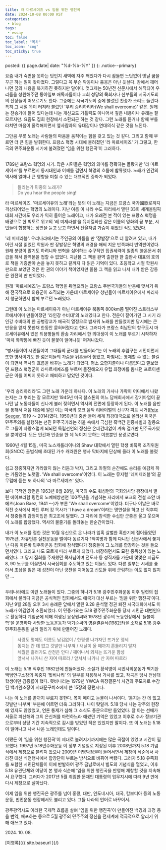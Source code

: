 ```yaml
---
title: 라 마르세이즈 vs 임을 위한 행진곡
date: 2024-10-08 00:00 KST
categories:
 - blog
tags:
 - essay
toc: false
toc_label: "목차"
toc_icon: "cog"
toc_sticky: true
---
```


posted: {{ page.date| date: "%d-%b-%Y" }}
{: .notice--primary}


요즘 내가 숙면을 못하는 탓인지 새벽에 자주 깨었다가 다시 잠들면 느닷없이 옛날 꿈을 꾸곤 하는 일이 잦아졌다. 그렇다고 꼭 무슨 악몽이나 흉몽은 아닌 듯싶다. 잠에서 깨어나면 꿈의 내용을 복기하진 못하지만 말이다. 엊그제는 50년전 신문사에서 해직되어 우리들을 성원해주던 동아일보 애독자들이나 교회 성당의 목회자나 신부들의 시국기도회의 잔상들이 떠오르기도 한다. 그중에는 시국기도회 중에 불렀던 찬송가 소리도 들린다. 특히 그 시절 목이 터져라 불렀던 '우리 승리하리라(We shall overcome)' 같은. 원래는 찬송가에 들어 있다는데 나는 개신교도 가톨릭도 아니어서 깊은 내용이나 유래는 잘 모르지만. 요즘도 집회 현장에서 소환되곤 하는 것 같다. 그런 노래를 듣거나 함께 부를라치면 마음이 울컥해지면서 옆사람과의 유대감이나 연대의식 같은 것을 느낀다.

그만큼 무릇 노래는 사람들의 마음을 움직이는 힘을 갖고 있는 것 같다. 그리고 함께 부르면 더 큰 힘을 발휘한다. 프랑스 혁명 시대에 불려졌던 '라 마르세이즈' 가 그렇고, 한국의 민주화운동 시기에 불려졌던 ‘임을 위한 행진곡’이 그러하다.

<br>
1789년 프랑스 혁명의 시기. 많은 시민들은 혁명의 의미를 정확히는 몰랐지만 '라 마르세이즈'를 부르면서 동시대인과 어깨를 걸면서 혁명의 흐름에 합류했다. 노래가 인간의 역사에 얼마나 큰 영향을 미칠 수 있는 대표적인 증좌가 되었다.

<blockquote>
	들리는가 민중의 노래가?
	<br>
	Do you hear the people sing!
</blockquote>

라 마르세이즈. '마르세이유의 노래'라는 뜻의 이 노래는 지금은 프랑스 국가國歌로까지 격상되어있는 혁명의 노래이다. 지난 여름 이 나라 수도 파리에서 열린 33회 세계올림픽 대회 시간에도 우리가 익히 들어온 노래이고, 내가 오래전 본 적이 있는 프랑스 혁명을 배경으로 한 빅토르 위고의 ’레 미제라블‘을 뮤지컬화한 같은 이름의 영화의 끝 부분, 시민들이 합창하는 장면을 듣고 보고 하면서 전율처럼 가슴이 뛰었던 적도 있었다.

'레 미제라블'. 우리나라에서는 주인공의 이름을 딴 '장발장'으로 더 알려져 있고, 내가 어린 시절 읽었던 학원사 판 장발장은 혁명의 배경을 애써 지운 반쪽짜리 번역판이었다. 원래 분량이 많기도 하려니와 변혁을 싫어하는 수구적인 집권세력이 일종의 불온문서 취급을 해서 완역본을 접할 수 없었다. 지난봄 그 책을 완역 출판한 한 출판사 대표의 호의로 책을 기증받아 손을 놓지 못하고 끝까지 다 읽은 기억이 있다. 초등학교 시절 학원사판으로 보았던 것은 한 권의 이야기 책이었지만 올봄 그 책을 읽고 나서 내가 받은 감동은 완전히 딴 판이었다.

원래 '마르세예즈'는 프랑스 혁명을 뒤엎으려는 프랑스 주변국가들의 반동에 맞서기 위해 전국적으로 의용군이 조직되는 가운데 마르세이유 청년들이 마르세이유에서 파리까지 행군하면서 함께 부르던 노래였다.

그런데 이 노래는 마르세이유가 아닌 마르세이유 북동쪽 800km쯤 떨어진 스트라스부르에서이미 만들어졌던 '라인강 수비대'의 노래였다고 한다. 전운이 짙어가던 그 시기 라인강 수비대의 한 공병장교가 애국적 열정으로 밤새워 노래를 만들었지만 당시에는 큰 반응을 얻지 못한채 한동안 묻혀버렸다고 한다. 그러다가 프랑스 최남단의 항구도시 마르세이유에서 있은 의용병들의 환송 자리에서 한 의대생이 이 노래를 부르기 시작하자 '마치 화약통에 빠진 듯이 불꽃이 일어나듯' 퍼져나갔다.

"병사들이여 시민들이여 그대들의 군대를 만들어라"는 이 노래의 후렴구는 시민이면서 또한 병사이기도 한 젊은이들의 가슴을 뒤흔들어 놓았고, 마침내는 통제할 수 없는 불길이 되면서 역사의 흐름을 바꾸는 노래가 되었다. 평소 오합지졸이나 다름없다고 깔보았던 프랑스 혁명군이 라마르세예즈를 부르며 돌진해오자 유럽 최정예를 뽐내던 프로이센군은 이를 어쩌지 못하고 패퇴하고 말았던 것이다.

<br>
'우리 승리하리라'도 그런 노래 가운데 하나다. 이 노래의 가사나 가락이 어디에서 나왔는지는 그 뿌리는 잘 모르지만 1945년 미국 찰스톤의 어느 담배회사에서 장기파업이 끝나던 날 노동자들이 신나게 불러 젖히면서 역사의 전면에 등장하게 된다. 이 노래를 음반을 통해서 처음 대중에 알린 이는 미국의 포크 음악 리바이벌의 선구자 피트 시거(<a href="https://en.wikipedia.org/wiki/Pete_Seeger">Pete Seeger</a>, 1919 &#12316; 2014)였다. 1950년대 중반 들어 세계 최강대국으로 올라선 미국은 민주주의를 실행하는 선진 민주국가라는 허울 속에서 극심한 흑백간 인종차별과 갈등으로 그들이 자랑스럽게 되뇌던 독립선언의 정신은 온데간데없이 계속 걸개만 민주국가였을 뿐이었다. 모든 인간과 인종을 한 데 녹이지 못하는 이름뿐인 용광로였다.

1960년 4월 15일, 미국 노스캐롤라이나의 Shaw 대학에서 열린 학생 비폭력 조직위원회(SNCC) 출범식에 초대된 가수 캐러원은 행사 막바지에 단상에 올라 이 노래를 불렀다.

쉽고 장중하지만 가라앉지 않는 리듬과 박자, 그리고 좌절의 순간에도 승리를 예감케 하는 기품있는 노랫말. 'We shall overcome'이었다. 이 노래는 뮤지컬 '레미제러블'의 끝무렵에 듣는 또 하나의 '라 마르세예즈' 였다.

보다 극적인 장면은 1963년 8월 28일, 미국의 수도 워싱턴의 국회의사당 광장에서 열린 에이브라함 링컨의 노예해방선언 100주년을 기념하는 자리에서 포크의 전설 조안 바에즈(Joan Baez, 1941 &#12316;)가 부른 'We shall overcome'이었다. 더구나 이날은 바로 직전 순서에서 마틴 루터 킹 목사가 'I have a dream'이라는 명연설을 하고 난 직후여서 청중들의 감정이입은 최고조에 달했다. 그 자리에 참석한 수십만 군중은 울고 웃으며 이 노래를 합창했다. 역사의 물줄기를 돌려놓는 한순간이었다.

내가 이 노래를 접한 것은 10월 유신으로 온 나라가 엄혹 살벌한 혹한기에 접어들었던 1975년, 자유언론 실천운동을 벌이다 동료기자 1백여명과 함께 다니던 신문사에서 쫓겨난 다음 이른바 민주화운동 집회에 참석했다가 청중들이 그 노래를 합창하는 것을 들으면서였다. 그리고 나도 모르게 따라 부르게 되었다. 비장하면서도 묘한 중독성이 있는 노래였다. 그 당시 집회를 주재했던 목사님이며 전도사 등 성직자들 가운데 몇몇은 지금도 8, 90 노구를 이끌면서 시국집회를 주도하고 있는 이들도 있다. 다른 일부는 시세를 좇아서 초심을 잃은 채 성전이 아닌 궁전을 지어놓고 신도들 위에 군림하는 이도 없지 않지만 ...

<br>
우리나라에도 이런 노래들이 있다. 그중의 하나가 5.18 광주민주화운동 이후 일련의 집회에서 불리다 지금은 공식적인 집회에서도 애국가 대신 부르는 ‘임을 위한 행진곡’이다. 지난 9월 28일 오후 3시 숭례문 앞에서 열린 9.28 윤석열 정권 퇴진 시국대회에서도 이 노래가 어김없이 소환되었다. 이 민중가요는 5.18 광주민주화운동 당시 시민군 대변인으로 활동하다 계엄군에 의해 희생된 윤상원씨와 1978년 광주의 노동현장에서 '들불야학'을 운영하다 사망한 노동운동가 박기순씨의 영혼결혼식(1982년)을 소재로 5.18 광주민주화운동을 널리 알리기 위해 만들어진 노래다.

<blockquote>
사랑도 명예도 이름도 남김없이
/
한평생 나가자던 뜨거운 맹세
<br>
동지는 간 데 없고 깃발만 나부껴
/
새날이 올 때까지 흔들리지 말자
<br>
세월은 흘러가도 산천은 안다
/
깨어나서 외치는 뜨거운 함성
<br>
앞서서 나가니 산 자여 따르라
/
앞서서 나가니 산 자여 따르라
</blockquote>

이 노래는 5.18 직후인 1982년에 만들어졌다. 소설가 황석영이 시민사회운동가 백기완 백범연구소장의 옥중지 ‘묏비나리’ 의 일부를 차용해서 가사를 썼고, 작곡은 당시 전남대 학생이던 김종률이 했다. 묏비나리는 1979년 YWCA 위장결혼식 사건의 주모자로 수감된 백기완소장이 서대문구치소에서 쓴 15장의 장편시다.

나는 이 노래를 끝까지 부르지 못한다. 목이 메이고 눈물이 나서이다. '동지는 간 데 없고 깃발만 나부껴' 부분에 이르면 더욱 그러하다. 나이 탓일까. 5.18 당시 나는 광주의 현장에 있지도 않았었고, 언론 통제가 심해 그 소식도 풍문으로만 들었었다. 잘 아는 선배가 서울로 피신해와 그의 은신처를 마련하느라 애썼던 기억은 있었고 이후로 수사 정보기관으로부터 상당 기간 지속적으로 감시를 받았던 적은 있었지만 말이다. 또 이 노래는 5.18이 일어나고 나서 나온 노래인데도 말이다.

어쨌든 이 '임을 위한 행진곡'이 제대로 불려지기까지에는 많은 곡절이 있었고 시간이 필요했다. 1997년 5.18민주화운동 이 정부 기념일로 지정된 이후 2008년까지 5.18 기념식에서 제창으로 불려져 왔으나 2009년 이명박정권이 들어서면서 제창이 식순에서 사라진 대신 식전행사에서 합창단이 부르는 방식으로 바뀌어 버렸다. 그러자 5.18 유족회를 포함한 시민단체들이 이에 반발하여 광주 금남로에서 별도의 기념식을 열었고, 이후 5.18 유관단체와 야당이 본 행사 식순에 ‘임을 위한 행진곡을 반영해 제창할 것을 지속해서 요구했다. 그러다가 2017년 5월 취임한 문재인 대통령의 업무지시에 따라 9년 만에 다시 제창으로 살아났다.

이제 임을 위한 행진곡은 광주를 넘어 홍콩, 대만, 인도네시아, 태국, 캄보디아 등의 노동운동, 빈민운동 현장에서도 불리고 있다. 그들 나라의 언어로 바꾸어서.

광주광역시도 이러한 국제적 흐름을 살펴 '임을 위한 행진곡'이 만들어진 백경과 과정 등을 번역, 배포하는 등으로 5월 광주의 민주주의 정신을 전세계에 적극적으로 알리기 위해 애쓰고 있다.


<p>
2024. 10. 08.
</p>
[이영록]({{ site.baseurl }}/)
